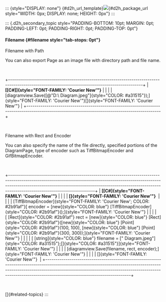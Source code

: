 ::: {style="DISPLAY: none"}
[](ms-xhelp:///?Id=d2h_url_template){#d2h_url_template}![](!package_url!){#d2h_package_url style="WIDTH: 0px; DISPLAY: none; HEIGHT: 0px"}
:::

::: {.d2h_secondary_topic style="PADDING-BOTTOM: 10pt; MARGIN: 0pt; PADDING-LEFT: 0pt; PADDING-RIGHT: 0pt; PADDING-TOP: 0pt"}
#### Filename {#filename style="tab-stops: 0pt"}

Filename with Path

You can also export Page as an image file with directory path and file name.

 

+-------------------------------------------------------------------------------------------------------------------------------------------------+
| **[\[C#\]]{style="FONT-FAMILY: 'Courier New'"}**                                                                                                |
|                                                                                                                                                 |
| [diagramview.Save([@\"D:\\ Diagram.jpeg\"]{style="COLOR: #a31515"});]{style="FONT-FAMILY: 'Courier New'"}[]{style="FONT-FAMILY: 'Courier New'"} |
+-------------------------------------------------------------------------------------------------------------------------------------------------+

  

Filename with Rect and Encoder

You can also specify the name of the file directly, specified portions of the DiagramPage, type of encoder such as TiffBitmapEncoder and GifBitmapEncoder.

 

+-------------------------------------------------------------------------------------------------------------------------------------------------------------------------------------------------------------------------------------------------------------------------------------+
| **[\[C#]{style="FONT-FAMILY: 'Courier New'"}**                                                                                                                                                                                                                                      |
|                                                                                                                                                                                                                                                                                     |
| **[]{style="FONT-FAMILY: 'Courier New'"}**                                                                                                                                                                                                                                          |
|                                                                                                                                                                                                                                                                                     |
| [TiffBitmapEncoder]{style="FONT-FAMILY: 'Courier New'; COLOR: #2b91af"}[ encoder = [new]{style="COLOR: blue"} [TiffBitmapEncoder]{style="COLOR: #2b91af"}();]{style="FONT-FAMILY: 'Courier New'"}                                                                                   |
|                                                                                                                                                                                                                                                                                     |
| [ [Rect]{style="COLOR: #2b91af"} rect = [new]{style="COLOR: blue"} [Rect]{style="COLOR: #2b91af"}([new]{style="COLOR: blue"} [Point]{style="COLOR: #2b91af"}(100, 100), [new]{style="COLOR: blue"} [Point]{style="COLOR: #2b91af"}(300, 300));]{style="FONT-FAMILY: 'Courier New'"} |
|                                                                                                                                                                                                                                                                                     |
| [ [string]{style="COLOR: blue"} filename = [\" Diagram.jpeg\"]{style="COLOR: #a31515"};[]{style="COLOR: #a31515"}]{style="FONT-FAMILY: 'Courier New'"}                                                                                                                              |
|                                                                                                                                                                                                                                                                                     |
| [diagramview.Save(filename, rect, encoder);]{style="FONT-FAMILY: 'Courier New'"}                                                                                                                                                                                                    |
|                                                                                                                                                                                                                                                                                     |
| []{style="FONT-FAMILY: 'Courier New'"}                                                                                                                                                                                                                                              |
+-------------------------------------------------------------------------------------------------------------------------------------------------------------------------------------------------------------------------------------------------------------------------------------+

 

[]{#related-topics}
:::
